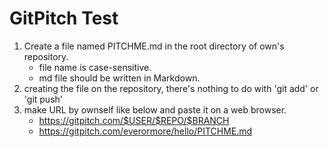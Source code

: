 # GitPitch Test
1. Create a file named PITCHME.md in the root directory of own's repository.
   - file name is case-sensitive.
   - md file should be written in Markdown.
2. creating the file on the repository, there's nothing to do with 'git add' or 'git push'
3. make URL by ownself like below and paste it on a web browser.
   - https://gitpitch.com/$USER/$REPO/$BRANCH
   - https://gitpitch.com/everormore/hello/PITCHME.md
